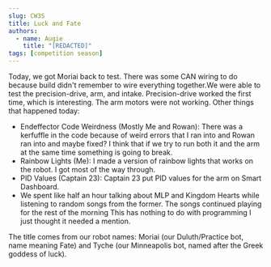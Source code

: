 ```yaml
---
slug: CW3S
title: Luck and Fate
authors:
  - name: Augie
    title: "[REDACTED]"
tags: [competition season]
---
```


Today, we got Moriai back to test. There was some CAN wiring to do because build didn't remember to wire everything together.We were able to test the precision-drive, arm, and intake. Precision-drive worked the first time, which is interesting. The arm motors were not working. 
Other things that happened today:
* Endeffector Code Weirdness (Mostly Me and Rowan): There was a kerfuffle in the code because of weird errors that I ran into and Rowan ran into and maybe fixed? I think that if we try to run both it and the arm at the same time something is going to break.
* Rainbow Lights (Me): I made a version of rainbow lights that works on the robot. I got most of the way through.
* PID Values (Captain 23): Captain 23 put PID values for the arm on Smart Dashboard.
* We spent like half an hour talking about MLP and Kingdom Hearts while listening to random songs from the former. The songs continued playing for the rest of the morning This has nothing to do with programming I just thought it needed a mention. 

The title comes from our robot names: Moriai (our Duluth/Practice bot, name meaning Fate) and Tyche (our Minneapolis bot, named after the Greek goddess of luck). 